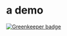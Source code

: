 # a demo

[![Greenkeeper badge](https://badges.greenkeeper.io/laopo001/wasm-start.svg)](https://greenkeeper.io/)
